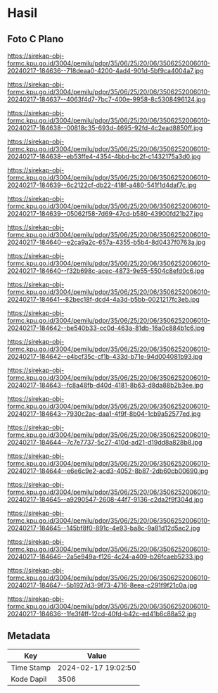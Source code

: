 # Hasil

## Foto C Plano

https://sirekap-obj-formc.kpu.go.id/3004/pemilu/pdpr/35/06/25/20/06/3506252006010-20240217-184636--718deaa0-4200-4ad4-901d-5bf9ca4004a7.jpg

https://sirekap-obj-formc.kpu.go.id/3004/pemilu/pdpr/35/06/25/20/06/3506252006010-20240217-184637--4063f4d7-7bc7-400e-9958-8c5308496124.jpg

https://sirekap-obj-formc.kpu.go.id/3004/pemilu/pdpr/35/06/25/20/06/3506252006010-20240217-184638--00818c35-693d-4695-92fd-4c2ead8850ff.jpg

https://sirekap-obj-formc.kpu.go.id/3004/pemilu/pdpr/35/06/25/20/06/3506252006010-20240217-184638--eb53ffe4-4354-4bbd-bc2f-c1432175a3d0.jpg

https://sirekap-obj-formc.kpu.go.id/3004/pemilu/pdpr/35/06/25/20/06/3506252006010-20240217-184639--6c2122cf-db22-418f-a480-541f1d4daf7c.jpg

https://sirekap-obj-formc.kpu.go.id/3004/pemilu/pdpr/35/06/25/20/06/3506252006010-20240217-184639--05062f58-7d69-47cd-b580-43900fd21b27.jpg

https://sirekap-obj-formc.kpu.go.id/3004/pemilu/pdpr/35/06/25/20/06/3506252006010-20240217-184640--e2ca9a2c-657a-4355-b5b4-8d0437f0763a.jpg

https://sirekap-obj-formc.kpu.go.id/3004/pemilu/pdpr/35/06/25/20/06/3506252006010-20240217-184640--f32b698c-acec-4873-9e55-5504c8efd0c6.jpg

https://sirekap-obj-formc.kpu.go.id/3004/pemilu/pdpr/35/06/25/20/06/3506252006010-20240217-184641--82bec18f-dcd4-4a3d-b5bb-0021217fc3eb.jpg

https://sirekap-obj-formc.kpu.go.id/3004/pemilu/pdpr/35/06/25/20/06/3506252006010-20240217-184642--be540b33-cc0d-463a-81db-16a0c884b1c6.jpg

https://sirekap-obj-formc.kpu.go.id/3004/pemilu/pdpr/35/06/25/20/06/3506252006010-20240217-184642--e4bcf35c-cf1b-433d-b71e-94d004081b93.jpg

https://sirekap-obj-formc.kpu.go.id/3004/pemilu/pdpr/35/06/25/20/06/3506252006010-20240217-184643--fc8a48fb-d40d-4181-8b63-d8da88b2b3ee.jpg

https://sirekap-obj-formc.kpu.go.id/3004/pemilu/pdpr/35/06/25/20/06/3506252006010-20240217-184643--7930c2ac-daa1-4f9f-8b04-1cb9a52577ed.jpg

https://sirekap-obj-formc.kpu.go.id/3004/pemilu/pdpr/35/06/25/20/06/3506252006010-20240217-184644--7c7e7737-5c27-410d-ad21-d19dd8a828b8.jpg

https://sirekap-obj-formc.kpu.go.id/3004/pemilu/pdpr/35/06/25/20/06/3506252006010-20240217-184644--e6e6c9e2-acd3-4052-8b87-2db60cb00690.jpg

https://sirekap-obj-formc.kpu.go.id/3004/pemilu/pdpr/35/06/25/20/06/3506252006010-20240217-184645--a9290547-2608-44f7-9136-c2da2f9f304d.jpg

https://sirekap-obj-formc.kpu.go.id/3004/pemilu/pdpr/35/06/25/20/06/3506252006010-20240217-184645--145bf8f0-891c-4e93-ba8c-9a81d12d5ac2.jpg

https://sirekap-obj-formc.kpu.go.id/3004/pemilu/pdpr/35/06/25/20/06/3506252006010-20240217-184646--2a5e949a-f126-4c24-a409-b26fcaeb5233.jpg

https://sirekap-obj-formc.kpu.go.id/3004/pemilu/pdpr/35/06/25/20/06/3506252006010-20240217-184647--5b1927d3-9f73-4716-8eea-c291f9f21c0a.jpg

https://sirekap-obj-formc.kpu.go.id/3004/pemilu/pdpr/35/06/25/20/06/3506252006010-20240217-184636--1fe3f4ff-12cd-40fd-b42c-ed41b6c88a52.jpg


## Metadata

| Key        | Value               |
| ---------- | ------------------- |
| Time Stamp | 2024-02-17 19:02:50 |
| Kode Dapil | 3506                |



